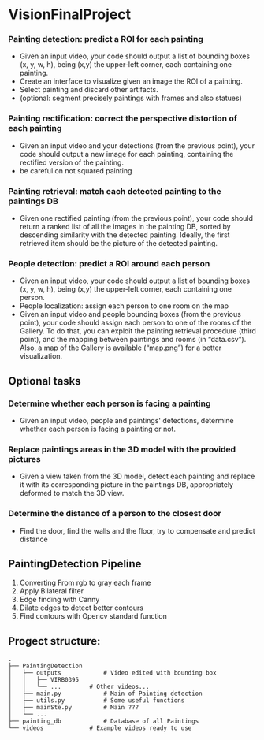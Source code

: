 # VisionFinalProject
### Painting detection: predict a ROI for each painting
- Given an input video, your code should output a list of bounding boxes (x, y, w, h), being (x,y) the upper-left corner, each containing one painting.
- Create an interface to visualize given an image the ROI of a painting.
- Select painting and discard other artifacts.
- (optional: segment precisely paintings with frames and also statues)
### Painting rectification: correct the perspective distortion of each painting
- Given an input video and your detections (from the previous point), your code should output a new image for each painting, containing the rectified version of the painting.
- be careful on not squared painting
### Painting retrieval: match each detected painting to the paintings DB
- Given one rectified painting (from the previous point), your code should return a ranked list of all the images in the painting DB, sorted by descending similarity with the detected painting. Ideally, the first retrieved item should be the picture of the detected painting.
### People detection: predict a ROI around each person
- Given an input video, your code should output a list of bounding boxes (x, y, w, h), being (x,y) the upper-left corner, each containing one person. 
- People localization: assign each person to one room on the map
- Given an input video and people bounding boxes (from the previous point), your code should assign each person to one of the rooms of the Gallery. To do that, you can exploit the painting retrieval procedure (third point), and the mapping between paintings and rooms (in “data.csv”). Also, a map of the Gallery is available (“map.png”) for a better visualization.

## Optional tasks
### Determine whether each person is facing a painting
- Given an input video, people and paintings' detections, determine whether each person is facing a painting or not.
### Replace paintings areas in the 3D model with the provided pictures
- Given a view taken from the 3D model, detect each painting and replace it with its corresponding picture in the paintings DB, appropriately deformed to match the 3D view.
### Determine the distance of a person to the closest door
- Find the door, find the walls and the floor, try to compensate and predict distance

## PaintingDetection Pipeline
1. Converting From rgb to gray each frame
2. Apply Bilateral filter
3. Edge finding with Canny
4. Dilate edges to detect better contours
5. Find contours with Opencv standard function

## Progect structure:
    .
    ├── PaintingDetection
    │   ├── outputs            # Video edited with bounding box
    │   │   ├── VIRB0395
    │   │   └── ...	       # Other videos...
    │   ├── main.py            # Main of Painting detection
    │   ├── utils.py           # Some useful functions
    │   ├── mainSte.py         # Main ???
    │   └── ...
    ├── painting_db 	       # Database of all Paintings
    └── videos		       # Example videos ready to use
